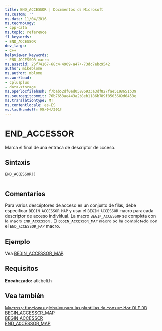 ```yaml
---
title: END_ACCESSOR | Documentos de Microsoft
ms.custom: ''
ms.date: 11/04/2016
ms.technology:
- cpp-data
ms.topic: reference
f1_keywords:
- END_ACCESSOR
dev_langs:
- C++
helpviewer_keywords:
- END_ACCESSOR macro
ms.assetid: 26f74167-68c4-4909-a474-73dc7ebc9542
author: mikeblome
ms.author: mblome
ms.workload:
- cplusplus
- data-storage
ms.openlocfilehash: f7bab52df0ed05886933a3df827fae5198651b39
ms.sourcegitcommit: 76b7653ae443a2b8eb1186b789f8503609d6453e
ms.translationtype: MT
ms.contentlocale: es-ES
ms.lasthandoff: 05/04/2018
---
```

# <a name="endaccessor"></a>END_ACCESSOR
Marca el final de una entrada de descriptor de acceso.  
  
## <a name="syntax"></a>Sintaxis  
  
```cpp
END_ACCESSOR()  
  
```  
  
## <a name="remarks"></a>Comentarios  
 Para varios descriptores de acceso en un conjunto de filas, debe especificar `BEGIN_ACCESSOR_MAP` y usar el `BEGIN_ACCESSOR` macro para cada descriptor de acceso individual. La macro `BEGIN_ACCESSOR` se completa con la macro `END_ACCESSOR` . El `BEGIN_ACCESSOR_MAP` macro se ha completado con el `END_ACCESSOR_MAP` macro.  
  
## <a name="example"></a>Ejemplo  
 Vea [BEGIN_ACCESSOR_MAP](../../data/oledb/begin-accessor-map.md).  
  
## <a name="requirements"></a>Requisitos  
 **Encabezado:** atldbcli.h  
  
## <a name="see-also"></a>Vea también  
 [Macros y funciones globales para las plantillas de consumidor OLE DB](../../data/oledb/macros-and-global-functions-for-ole-db-consumer-templates.md)   
 [BEGIN_ACCESSOR_MAP](../../data/oledb/begin-accessor-map.md)   
 [BEGIN_ACCESSOR](../../data/oledb/begin-accessor.md)   
 [END_ACCESSOR_MAP](../../data/oledb/end-accessor-map.md)